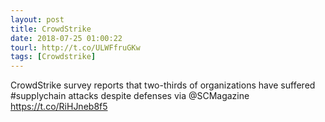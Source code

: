 ```yaml
---
layout: post
title: CrowdStrike
date: 2018-07-25 01:00:22
tourl: http://t.co/ULWFfruGKw
tags: [Crowdstrike]
---
```

CrowdStrike survey reports that two-thirds of organizations have suffered #supplychain attacks despite defenses via @SCMagazine  https://t.co/RiHJneb8f5